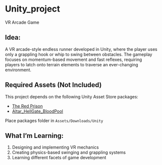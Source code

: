 # Unity_project
VR Arcade Game

## Idea:
A VR arcade-style endless runner developed in Unity, where the player uses only a grappling hook or whip to swing between obstacles. The gameplay focuses on momentum-based movement and fast reflexes, requiring players to latch onto terrain elements to traverse an ever-changing environment.

## Required Assets (Not Included)

This project depends on the following Unity Asset Store packages:
- [The Red Prison](https://assetstore.unity.com/packages/3d/environments/dungeons/the-red-prison-40198)
- [Altar_HellGate_BloodPool](https://assetstore.unity.com/packages/3d/environments/fantasy/altar-hellgate-bloodpool-101442)

Place packages folder in `Assets/Downloads/Unity`

## What I’m Learning:
1. Designing and implementing VR mechanics
2. Creating physics-based swinging and grappling systems
3. Learning different facets of game development

